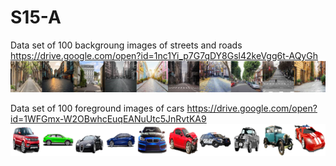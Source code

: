 # S15-A
Data set of 100 backgroung images of streets and roads  
https://drive.google.com/open?id=1nc1Yi_p7G7qDY8Gsl42keVgg6t-AQyGh
![Image](https://github.com/DrVenkataRajeshKumar/S15-A/blob/master/9.png)

Data set of 100 foreground images of cars 
https://drive.google.com/open?id=1WFGmx-W2OBwhcEuqEANuUtc5JnRvtKA9
![Image](https://github.com/DrVenkataRajeshKumar/S15-A/blob/master/97.png)

